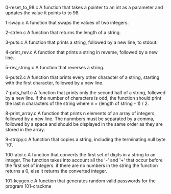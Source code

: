 0-reset_to_98.c
A function that takes a pointer to an int as a parameter and updates the value it points to to 98.

1-swap.c
A function that swaps the values of two integers.

2-strlen.c
A function that returns the length of a string.

3-puts.c
A function that prints a string, followed by a new line, to stdout.

4-print_rev.c
A function that prints a string in reverse, followed by a new line.

5-rev_string.c
A function that reverses a string.

6-puts2.c
A function that prints every other character of a string, starting with the first character, followed by a new line.

7-puts_half.c
A function that prints only the second half of a string, followed by a new line. if the number of characters is odd, the function should print the last n characters of the string where n = (length of string - 1) / 2.

8-print_array.c
A function that prints n elements of an array of integers, followed by a new line. The nunmbers must be separated by a comma, followed by a space and should be displayed in the same order as they are stored in the array.

9-strcpy.c
A function that copies a string, including the terminating null byte '\0'.

100-atoi.c
A function that converts the first set of digits in a string to an integer. The function takes into account all the '-' and '+' that occur before the first set of integers. if there are no numbers in the string the function returns a 0, else it returns the converted integer.

101-keygen.c
A function that generates random valid passwords for the program 101-crackme
